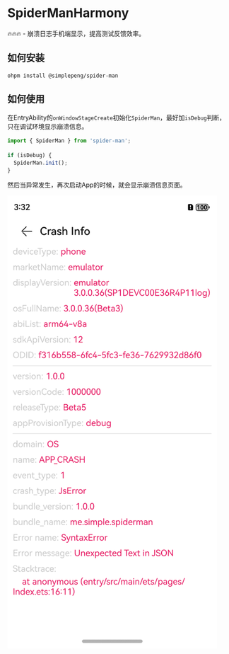 # SpiderManHarmony

🔥🔥🔥 - 崩溃日志手机端显示，提高测试反馈效率。

## 如何安装

```shell
ohpm install @simplepeng/spider-man
```

## 如何使用

在EntryAbility的`onWindowStageCreate`初始化`SpiderMan`，最好加`isDebug`判断，只在调试环境显示崩溃信息。

```typescript
import { SpiderMan } from 'spider-man';

if (isDebug) {
  SpiderMan.init();
}
```

然后当异常发生，再次启动App的时候，就会显示崩溃信息页面。

![](arts/img.png)